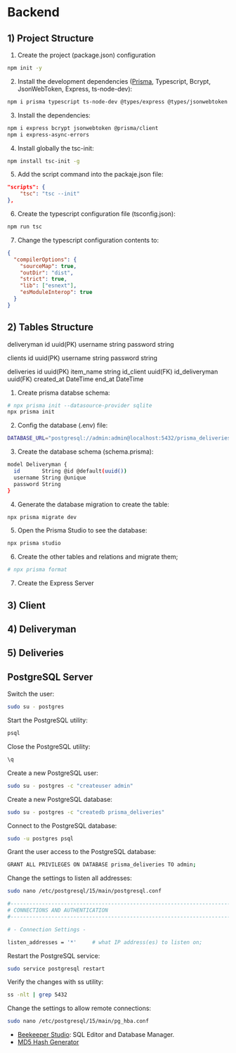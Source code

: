 # Backend

## 1) Project Structure

1. Create the project (package.json) configuration
```sh
npm init -y
```

2. Install the development dependencies ([Prisma](https://www.prisma.io/), Typescript, Bcrypt, JsonWebToken, Express, ts-node-dev):
```sh
npm i prisma typescript ts-node-dev @types/express @types/jsonwebtoken @types/bcrypt -D
```

3. Install the dependencies:
```sh
npm i express bcrypt jsonwebtoken @prisma/client
npm i express-async-errors
```

4. Install globally the tsc-init:
```sh
npm install tsc-init -g
```

5. Add the script command into the packaje.json file:
```json
"scripts": {
    "tsc": "tsc --init"
},
```

6. Create the typescript configuration file (tsconfig.json):
```sh
npm run tsc
```

7. Change the typescript configuration contents to:
```json
{
  "compilerOptions": {
    "sourceMap": true,
    "outDir": "dist",
    "strict": true,
    "lib": ["esnext"],
    "esModuleInterop": true
  }
}
```

## 2) Tables Structure

deliveryman
    id          uuid(PK)
    username    string
    password    string

clients
    id          uuid(PK)
    username    string
    password    string

deliveries
    id              uuid(PK)
    item_name       string
    id_client       uuid(FK)
    id_deliveryman  uuid(FK)
    created_at      DateTime
    end_at          DateTime

1. Create prisma databse schema:
```sh
# npx prisma init --datasource-provider sqlite
npx prisma init
```

2. Config the database (.env) file:
```sh
DATABASE_URL="postgresql://admin:admin@localhost:5432/prisma_deliveries?schema=public"
```

3. Create the database schema (schema.prisma):
```sh
model Deliveryman {
  id       String @id @default(uuid())
  username String @unique
  password String
}
```

4. Generate the database migration to create the table:
```sh
npx prisma migrate dev
```

5. Open the Prisma Studio to see the database:
```sh
npx prisma studio
```

6. Create the other tables and relations and migrate them;
```sh
# npx prisma format
```

7. Create the Express Server

## 3) Client

## 4) Deliveryman

## 5) Deliveries



## PostgreSQL Server

Switch the user:
```sh
sudo su - postgres
```

Start the PostgreSQL utility:
```sh
psql
```

Close the PostgreSQL utility:
```sh
\q
```

Create a new PostgreSQL user:
```sh
sudo su - postgres -c "createuser admin"
```

Create a new PostgreSQL database:
```sh
sudo su - postgres -c "createdb prisma_deliveries"
```

Connect to the PostgreSQL database:
```sh
sudo -u postgres psql
```

Grant the user access to the PostgreSQL database:
```sh
GRANT ALL PRIVILEGES ON DATABASE prisma_deliveries TO admin;
```

Change the settings to listen all addresses:
```sh
sudo nano /etc/postgresql/15/main/postgresql.conf
```
```sh
#------------------------------------------------------------------------------
# CONNECTIONS AND AUTHENTICATION
#------------------------------------------------------------------------------

# - Connection Settings -

listen_addresses = '*'     # what IP address(es) to listen on;
```

Restart the PostgreSQL service:
```sh
sudo service postgresql restart
```

Verify the changes with ss utility:
```sh
ss -nlt | grep 5432
```

Change the settings to allow remote connections:
```sh
sudo nano /etc/postgresql/15/main/pg_hba.conf
```




- [Beekeeper Studio](https://www.beekeeperstudio.io/): SQL Editor and Database Manager.
- [MD5 Hash Generator](https://www.md5hashgenerator.com/)